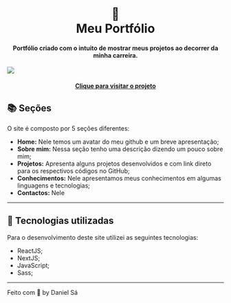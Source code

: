 <h1 align="center">
  📰<br>Meu Portfólio
</h1>

<h4 align="center">
  Portfólio criado com o intuito de mostrar meus projetos ao decorrer da minha carreira.
</h4>

<img src="https://github.com/danieljvsa/portfolio/public/assets/portfolio.png" align="center" />

<h4 align="center"><a href="https://danieljvsa.vercel.app/">Clique para visitar o projeto</a></h4>

## 📚 Seções
O site é composto por 5 seções diferentes:

- **Home:** Nele temos um avatar do meu github e um breve apresentação;
- **Sobre mim:** Nessa seção tenho uma descrição dizendo um pouco sobre mim;
- **Projetos:** Apresenta alguns projetos desenvolvidos e com link direto para os respectivos códigos no GitHub;
- **Conhecimentos:** Nele apresentamos meus conhecimentos em algumas linguagens e tecnologias;
- **Contactos:** Nele
---

## 💼 Tecnologias utilizadas
Para o desenvolvimento deste site utilizei as seguintes tecnologias:

- ReactJS;
- NextJS;
- JavaScript;
- Sass;

---

Feito com 💜 by Daniel Sá 
